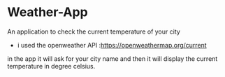 # Weather-App
An application to check the current temperature of your city


- i used the openweather API :https://openweathermap.org/current

in the app it will ask for your city name and then it will display the current temperature in degree celsius.
